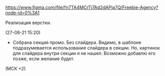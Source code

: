 https://www.figma.com/file/fn7TA4MCrTj7Ad2dAPja7Q/Freebie-Agency?node-id=0%3A1

Реализация верстки.




(27-08-21 15:20)
- Собрана секция промо. Без слайдера. Видимо, в шаблоне подразумевается использование слайдера в секции. Но, картинок для слайдера внутри секции я не нашел. Возможно добавлю его позже, если желание будет.

(МСК +2)